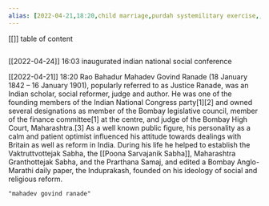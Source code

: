 ```yaml
---
alias: [2022-04-21,18:20,child marriage,purdah systemilitary exercise,,,,,,,,,]
---
```

[[]]
table of content
```toc
```

[[2022-04-24]] 16:03
inaugurated indian national social conference

[[2022-04-21]] 18:20
Rao Bahadur Mahadev Govind Ranade (18 January 1842 – 16 January 1901), popularly referred to as Justice Ranade, was an Indian scholar, social reformer, judge and author. He was one of the founding members of the Indian National Congress party[1][2] and owned several designations as member of the Bombay legislative council, member of the finance committee[1] at the centre, and judge of the Bombay High Court, Maharashtra.[3]
As a well known public figure, his personality as a calm and patient optimist influenced his attitude towards dealings with Britain as well as reform in India.  During his life he helped to establish the Vaktruttvottejak Sabha, the [[Poona Sarvajanik Sabha]], Maharashtra Granthottejak Sabha, and the Prarthana Samaj, and edited a Bombay Anglo-Marathi daily paper, the Induprakash, founded on his ideology of social and religious reform.
```query
"mahadev govind ranade"
```